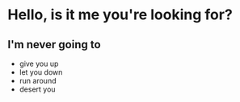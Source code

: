 # Hello, is it me you're looking for?

## I'm never going to
* give you up
* let you down
* run around
* desert you
